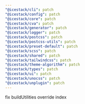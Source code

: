 ```yaml
---
"@icestack/cli": patch
"@icestack/config": patch
"@icestack/core": patch
"@icestack/cva": patch
"@icestack/generator": patch
"@icestack/logger": patch
"@icestack/postcss": patch
"@icestack/postcss-utils": patch
"@icestack/preset-default": patch
"@icestack/scss": patch
"@icestack/shared": patch
"@icestack/tailwindcss": patch
"@icestack/theme-algorithm": patch
"@icestack/types": patch
"@icestack/ui": patch
"@icestack/unocss": patch
"@icestack/unplugin": patch
---
```


fix buildUtilities override index
